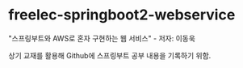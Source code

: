 # freelec-springboot2-webservice

"스프링부트와 AWS로 혼자 구현하는 웹 서비스" - 저자: 이동욱

상기 교재를 활용해 Github에 스프링부트 공부 내용을 기록하기 위함.
